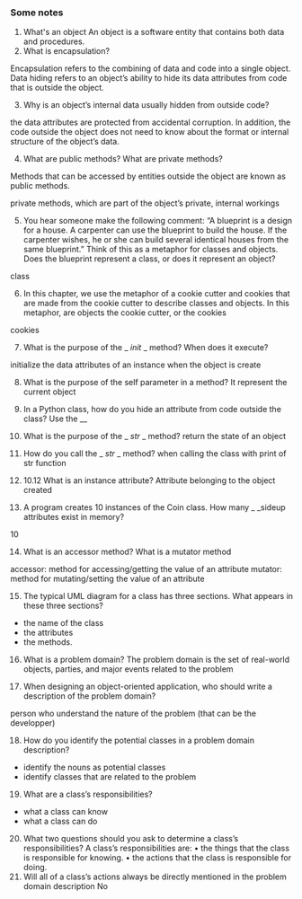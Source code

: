 ### Some notes
1. What's an object
An object is a software 
entity that contains both data and procedures.
2. What is encapsulation?

Encapsulation refers to the combining of data and code into a single object. Data 
hiding refers to an object’s ability to hide its data attributes from code that is outside the 
object.

3. Why is an object’s internal data usually hidden from outside code?

the data attributes are protected from accidental 
corruption. In addition, the code outside the object does not need to know about the format 
or internal structure of the object’s data.


4. What are public methods? What are private methods?

Methods that can be accessed by entities outside the object are known as public 
methods.

private methods, which are part of the object’s private, internal 
workings

5. You hear someone make the following comment: “A blueprint is a design for 
a house. A carpenter can use the blueprint to build the house. If the carpenter 
wishes, he or she can build several identical houses from the same blueprint.” 
Think of this as a metaphor for classes and objects. Does the blueprint represent 
a class, or does it represent an object?

class

6. In this chapter, we use the metaphor of a cookie cutter and cookies that are 
made from the cookie cutter to describe classes and objects. In this metaphor, are 
objects the cookie cutter, or the cookies

cookies

7. What is the purpose of the _ _init_ _ method? When does it execute?

initialize the data attributes of an instance
when the object is create

8. What is the purpose of the self parameter in a method?
It represent the current object

9. In a Python class, how do you hide an attribute from code outside the class?
Use the __

10. What is the purpose of the _ _str_ _ method?
return the state of an object

11. How do you call the _ _str_ _ method?
when calling the class with print of str function

12. 10.12 What is an instance attribute?
Attribute belonging to the object created

13. A program creates 10 instances of the Coin class. How many _ _sideup
attributes exist in memory?

10

14. What is an accessor method? What is a mutator method

accessor: method for accessing/getting the value of an attribute
mutator: method for mutating/setting the value of an attribute

15. The typical UML diagram for a class has three sections. What appears in these 
three sections?

* the name of the class
* the attributes
* the methods.

16. What is a problem domain?
The problem domain is the set of real-world objects, parties, and major events related to the 
problem

17. When designing an object-oriented application, who should write a description of 
the problem domain?

person who understand the nature of the problem (that can be the developper)

18. How do you identify the potential classes in a problem domain description?
* identify the nouns as potential classes
* identify classes that are related to the problem
19. What are a class’s responsibilities?
* what a class can know
* what a class can do
20. What two questions should you ask to determine a class’s responsibilities?
A class’s responsibilities are:
•	 the things that the class is responsible for knowing.
•	 the actions that the class is responsible for doing.
21. Will all of a class’s actions always be directly mentioned in the problem domain 
description
No